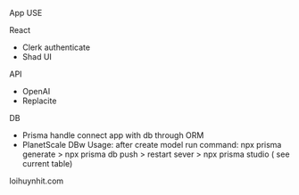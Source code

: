 App USE

React
+ Clerk authenticate
+ Shad UI

API
+ OpenAI
+ Replacite

DB
+ Prisma handle connect app with db through ORM
+ PlanetScale DBw
Usage:
  after create model run command: npx prisma generate > npx prisma db push > restart sever > npx prisma studio ( see current table)


loihuynhit.com
